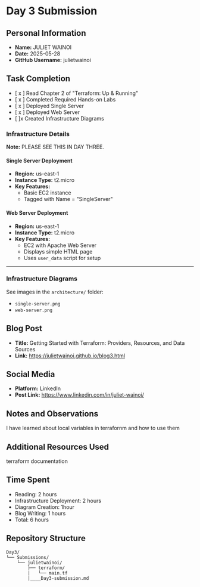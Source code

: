 # Day 3 Submission

## Personal Information
- **Name:** JULIET WAINOI
- **Date:** 2025-05-28
- **GitHub Username:** julietwainoi

## Task Completion
- [ x ] Read Chapter 2 of "Terraform: Up & Running"
- [ x ] Completed Required Hands-on Labs
- [ x ] Deployed Single Server
- [ x ] Deployed Web Server
- [ ]x  Created Infrastructure Diagrams

### Infrastructure Details 
**Note:** PLEASE SEE THIS IN DAY THREE.
#### Single Server Deployment
- **Region:** us-east-1
- **Instance Type:** t2.micro
- **Key Features:**
  - Basic EC2 instance
  - Tagged with Name = "SingleServer"

#### Web Server Deployment
- **Region:** us-east-1
- **Instance Type:** t2.micro
- **Key Features:**
  - EC2 with Apache Web Server
  - Displays simple HTML page
  - Uses `user_data` script for setup

---

### Infrastructure Diagrams
See images in the `architecture/` folder:
- `single-server.png`
- `web-server.png`
## Blog Post
- **Title:**  Getting Started with Terraform: Providers, Resources, and Data Sources
- **Link:** https://julietwainoi.github.io/blog3.html
## Social Media
- **Platform:** LinkedIn
- **Post Link:** https://www.linkedin.com/in/juliet-wainoi/

## Notes and Observations
I have learned about local variables in terrafornm and how to use them

## Additional Resources Used
terraform documentation

## Time Spent
- Reading: 2 hours
- Infrastructure Deployment: 2 hours
- Diagram Creation: 1hour
- Blog Writing: 1 hours
- Total: 6 hours

## Repository Structure
```
Day3/
└── Submissions/
    └── julietwainoi/
        ├── terraform/
        |   └── main.tf
        |____Day3-submission.md




